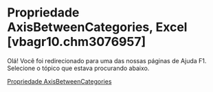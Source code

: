 
# Propriedade AxisBetweenCategories, Excel [vbagr10.chm3076957]

Olá! Você foi redirecionado para uma das nossas páginas de Ajuda F1. Selecione o tópico que estava procurando abaixo.

[Propriedade AxisBetweenCategories](http://msdn.microsoft.com/library/4ca52b75-036d-0851-c3cd-aa2deca0907e%28Office.15%29.aspx)

